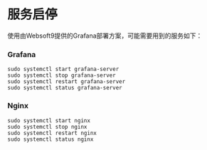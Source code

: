 # 服务启停

使用由Websoft9提供的Grafana部署方案，可能需要用到的服务如下：

### Grafana

```shell
sudo systemctl start grafana-server
sudo systemctl stop grafana-server
sudo systemctl restart grafana-server
sudo systemctl status grafana-server
```

### Nginx

```shell
sudo systemctl start nginx
sudo systemctl stop nginx
sudo systemctl restart nginx
sudo systemctl status nginx
```

